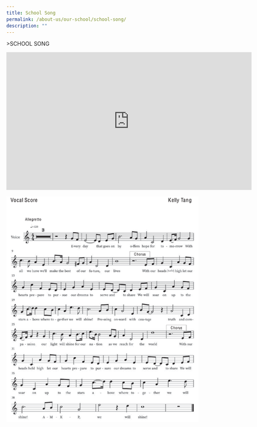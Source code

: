 ```yaml
---
title: School Song
permalink: /about-us/our-school/school-song/
description: ""
---
```

&gt;SCHOOL SONG

<iframe width="644" height="362" src="https://www.youtube.com/embed/uR-LJ8CPAd4" title="AMKP, We Will Shine_AMKP School Song" frameborder="0" allow="accelerometer; autoplay; clipboard-write; encrypted-media; gyroscope; picture-in-picture; web-share" allowfullscreen=""></iframe>

![](/images/About%20Us/AMKP%20School%20Song.png)